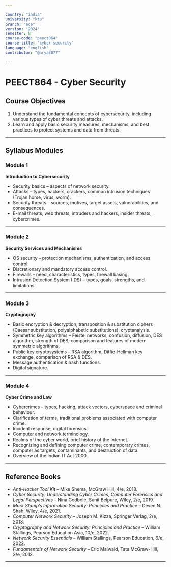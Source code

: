 ```yaml
---

country: "india"
university: "ktu"
branch: "ece"
version: "2024"
semester: 8
course-code: "peect864"
course-title: "cyber-security"
language: "english"
contributor: "@arya3077"

---
```


# PEECT864 - Cyber Security

## Course Objectives

1. Understand the fundamental concepts of cybersecurity, including various types of cyber threats and attacks.  
2. Learn and apply basic security measures, mechanisms, and best practices to protect systems and data from threats.  

---

## Syllabus Modules

### Module 1
**Introduction to Cybersecurity**  
- Security basics – aspects of network security.  
- Attacks – types, hackers, crackers, common intrusion techniques (Trojan horse, virus, worm).  
- Security threats – sources, motives, target assets, vulnerabilities, and consequences.  
- E-mail threats, web threats, intruders and hackers, insider threats, cybercrimes.  

---

### Module 2
**Security Services and Mechanisms**  
- OS security – protection mechanisms, authentication, and access control.  
- Discretionary and mandatory access control.  
- Firewalls – need, characteristics, types, firewall basing.  
- Intrusion Detection System (IDS) – types, goals, strengths, and limitations.  

---

### Module 3
**Cryptography**  
- Basic encryption & decryption, transposition & substitution ciphers (Caesar substitution, polyalphabetic substitutions), cryptanalysis.  
- Symmetric key algorithms – Feistel networks, confusion, diffusion, DES algorithm, strength of DES, comparison and features of modern symmetric algorithms.  
- Public key cryptosystems – RSA algorithm, Diffie-Hellman key exchange, comparison of RSA & DES.  
- Message authentication & hash functions.  
- Digital signature.  

---

### Module 4
**Cyber Crime and Law**  
- Cybercrimes – types, hacking, attack vectors, cyberspace and criminal behaviour.  
- Clarification of terms, traditional problems associated with computer crime.  
- Incident response, digital forensics.  
- Computer and network terminology.  
- Realms of the cyber world, brief history of the Internet.  
- Recognizing and defining computer crime, contemporary crimes, computer as targets, contaminants, and destruction of data.  
- Overview of the Indian IT Act 2000.  

---

## Reference Books

- *Anti-Hacker Tool Kit* – Mike Shema, McGraw Hill, 4/e, 2018.  
- *Cyber Security: Understanding Cyber Crimes, Computer Forensics and Legal Perspectives* – Nina Godbole, Sunit Belpure, Wiley, 2/e, 2019.  
- *Mark Stamp’s Information Security: Principles and Practice* – Deven N. Shah, Wiley, 4/e, 2021.  
- *Computer Network Security* – Joseph M. Kizza, Springer Verlag, 2/e, 2013.  
- *Cryptography and Network Security: Principles and Practice* – William Stallings, Pearson Education Asia, 10/e, 2022.  
- *Network Security Essentials* – William Stallings, Pearson Education, 6/e, 2022.  
- *Fundamentals of Network Security* – Eric Maiwald, Tata McGraw-Hill, 2/e, 2012.  

---
